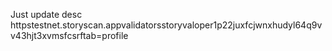 Just update desc httpstestnet.storyscan.appvalidatorsstoryvaloper1p22juxfcjwnxhudyl64q9vv43hjt3xvmsfcsrftab=profile

